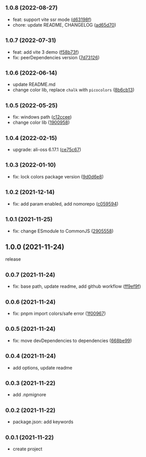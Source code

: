 ## <small>1.0.8 (2022-08-27)</small>

* feat: support vite ssr mode ([d63198f](https://github.com/xiaweiss/vite-plugin-ali-oss/commit/d63198f))
* chore: update README, CHANGELOG ([ad65d70](https://github.com/xiaweiss/vite-plugin-ali-oss/commit/ad65d70))



## <small>1.0.7 (2022-07-31)</small>

* feat: add vite 3 demo ([f58b73f](https://github.com/xiaweiss/vite-plugin-ali-oss/commit/f58b73f))
* fix: peerDependencies version ([7d73126](https://github.com/xiaweiss/vite-plugin-ali-oss/commit/7d73126))



## <small>1.0.6 (2022-06-14)</small>

* update README.md
* change color lib, replace `chalk` with `picocolors` ([8b6cb13](https://github.com/xiaweiss/vite-plugin-ali-oss/commit/8b6cb13))



## <small>1.0.5 (2022-05-25)</small>

* fix: windows path ([c12ccee](https://github.com/xiaweiss/vite-plugin-ali-oss/commit/c12ccee))
* change color lib ([1900958](https://github.com/xiaweiss/vite-plugin-ali-oss/commit/1900958))



## <small>1.0.4 (2022-02-15)</small>

* upgrade: ali-oss 6.17.1 ([ce75c67](https://github.com/xiaweiss/vite-plugin-ali-oss/commit/ce75c67))



## <small>1.0.3 (2022-01-10)</small>

* fix: lock colors package version ([9d0d6e8](https://github.com/xiaweiss/vite-plugin-ali-oss/commit/9d0d6e8))



## <small>1.0.2 (2021-12-14)</small>

* fix: add param enabled, add nomorepo ([c059594](https://github.com/xiaweiss/vite-plugin-ali-oss/commit/c059594))



## <small>1.0.1 (2021-11-25)</small>

* fix: change ESmodule to CommonJS ([2905558](https://github.com/xiaweiss/vite-plugin-ali-oss/commit/2905558))



## 1.0.0 (2021-11-24)
release

## <small>0.0.7 (2021-11-24)</small>

* fix: base path, update readme, add github workflow ([ff9ef9f](https://github.com/xiaweiss/vite-plugin-ali-oss/commit/ff9ef9f))



## <small>0.0.6 (2021-11-24)</small>

* fix: pnpm import colors/safe error ([1f00967](https://github.com/xiaweiss/vite-plugin-ali-oss/commit/1f00967))



## <small>0.0.5 (2021-11-24)</small>

* fix: move devDependencies to dependencies ([668be99](https://github.com/xiaweiss/vite-plugin-ali-oss/commit/668be99))



## <small>0.0.4 (2021-11-24)</small>

* add options, update readme



## <small>0.0.3 (2021-11-22)</small>

* add .npmignore



## <small>0.0.2 (2021-11-22)</small>

* package.json: add keywords



## <small>0.0.1 (2021-11-22)</small>

* create project


